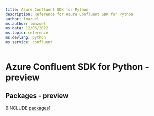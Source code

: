 ```yaml
---
title: Azure Confluent SDK for Python
description: Reference for Azure Confluent SDK for Python
author: lmazuel
ms.author: lmazuel
ms.data: 12/06/2022
ms.topic: reference
ms.devlang: python
ms.service: confluent
---
```

# Azure Confluent SDK for Python - preview
## Packages - preview
[!INCLUDE [packages](confluent-index.md)]